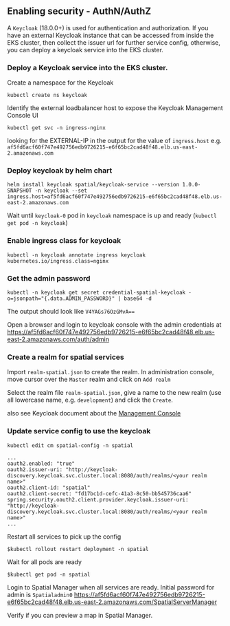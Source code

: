 ## Enabling security - AuthN/AuthZ

A `Keycloak` (18.0.0+) is used for authentication and authorization. If you have an external Keycloak instance that can be accessed from inside the EKS cluster, then collect the issuer url for further service config, otherwise, you can deploy a keycloak service into the EKS cluster.


### Deploy a Keycloak service into the EKS cluster.

Create a namespace for the Keycloak
```
kubectl create ns keycloak
```

Identify the external loadbalancer host to expose the Keycloak Management Console UI
```
kubectl get svc -n ingress-nginx
```

looking for the EXTERNAL-IP in the output for the value of `ingress.host`
e.g. `af5fd6acf60f747e492756edb9726215-e6f65bc2cad48f48.elb.us-east-2.amazonaws.com`

### Deploy keycloak by helm chart
```
helm install keycloak spatial/keycloak-service --version 1.0.0-SNAPSHOT -n keycloak --set ingress.host=af5fd6acf60f747e492756edb9726215-e6f65bc2cad48f48.elb.us-east-2.amazonaws.com
```
Wait until `keycloak-0` pod in `keycloak` namespace is up and ready (`kubectl get pod -n keycloak`)


### Enable ingress class for keycloak
```
kubectl -n keycloak annotate ingress keycloak kubernetes.io/ingress.class=nginx
```


### Get the admin password
```
kubectl -n keycloak get secret credential-spatial-keycloak -o=jsonpath="{.data.ADMIN_PASSWORD}" | base64 -d
```
The output should look like `V4YAGs76OzGMvA==`
    
Open a browser and login to keycloak console with the admin credentials at
https://af5fd6acf60f747e492756edb9726215-e6f65bc2cad48f48.elb.us-east-2.amazonaws.com/auth/admin


### Create a realm for spatial services

Import `realm-spatial.json` to create the realm.
In administration console, move cursor over the `Master` realm and click on `Add realm`

Select the realm file `realm-spatial.json`, give a name to the new realm (use all lowercase name, e.g. `development`) and click the `Create`.

also see Keycloak document about the [Management Console](https://www.keycloak.org/docs/latest/server_admin/)


### Update service config to use the keycloak
```
kubectl edit cm spatial-config -n spatial
```

```
...
oauth2.enabled: "true"
oauth2.issuer-uri: "http://keycloak-discovery.keycloak.svc.cluster.local:8080/auth/realms/<your realm name>"
oauth2.client-id: "spatial"
oauth2.client-secret: "fd17bc1d-cefc-41a3-8c50-bb545736caa6"
spring.security.oauth2.client.provider.keycloak.issuer-uri: "http://keycloak-discovery.keycloak.svc.cluster.local:8080/auth/realms/<your realm name>"
...
```

Restart all services to pick up the config
```
$kubectl rollout restart deployment -n spatial
```
Wait for all pods are ready
```
$kubectl get pod -n spatial
```

Login to Spatial Manager when all services are ready. Initial password for admin is `Spatialadmin0`
https://af5fd6acf60f747e492756edb9726215-e6f65bc2cad48f48.elb.us-east-2.amazonaws.com/SpatialServerManager

Verify if you can preview a map in Spatial Manager.

